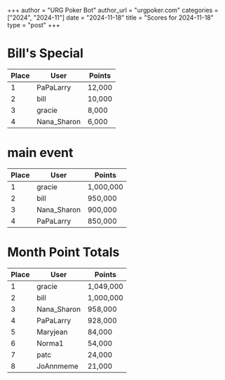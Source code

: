 +++
author = "URG Poker Bot"
author_url = "urgpoker.com"
categories = ["2024", "2024-11"]
date = "2024-11-18"
title = "Scores for 2024-11-18"
type = "post"
+++
# Bill's Special

| Place | User | Points |
|-------|------|--------|
| 1 | PaPaLarry | 12,000 |
| 2 | bill | 10,000 |
| 3 | gracie | 8,000 |
| 4 | Nana_Sharon | 6,000 |

# main event

| Place | User | Points |
|-------|------|--------|
| 1 | gracie | 1,000,000 |
| 2 | bill | 950,000 |
| 3 | Nana_Sharon | 900,000 |
| 4 | PaPaLarry | 850,000 |

# Month Point Totals

| Place | User | Points |
|-------|------|--------|
| 1 | gracie | 1,049,000 |
| 2 | bill | 1,000,000 |
| 3 | Nana_Sharon | 958,000 |
| 4 | PaPaLarry | 928,000 |
| 5 | Maryjean | 84,000 |
| 6 | Norma1 | 54,000 |
| 7 | patc | 24,000 |
| 8 | JoAnnmeme | 21,000 |
